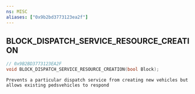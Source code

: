 ```yaml
---
ns: MISC
aliases: ["0x9b2bd3773123ea2f"]
---
```

## BLOCK_DISPATCH_SERVICE_RESOURCE_CREATION

```c
// 0x9B2BD3773123EA2F
void BLOCK_DISPATCH_SERVICE_RESOURCE_CREATION(bool Block);
```

```
Prevents a particular dispatch service from creating new vehicles but allows existing pedsvehicles to respond
```
